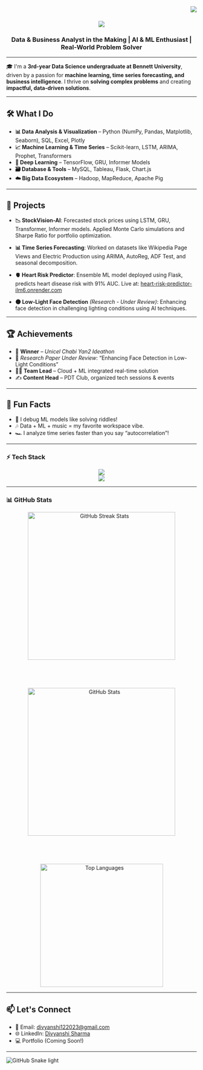 <img align="right" src="https://visitor-badge.laobi.icu/badge?page_id=Divyanshi88.Divyanshi88" />

<h1 align="center">
  <img src="https://readme-typing-svg.herokuapp.com/?font=Righteous&size=35&center=true&vCenter=true&width=500&height=70&duration=4000&lines=Hi+There!+👋;+I'm+Divyanshi+Sharma!" />
</h1>

<h3 align="center">Data & Business Analyst in the Making | AI & ML Enthusiast | Real-World Problem Solver</h3>

---

🎓 I'm a **3rd-year Data Science undergraduate at Bennett University**, driven by a passion for **machine learning, time series forecasting, and business intelligence**. I thrive on **solving complex problems** and creating **impactful, data-driven solutions**.

---

## 🛠️ What I Do

- **📊 Data Analysis & Visualization** – Python (NumPy, Pandas, Matplotlib, Seaborn), SQL, Excel, Plotly
- **📈 Machine Learning & Time Series** – Scikit-learn, LSTM, ARIMA, Prophet, Transformers
- **🧠 Deep Learning** – TensorFlow, GRU, Informer Models
- **🗃️ Database & Tools** – MySQL, Tableau, Flask, Chart.js
- **☁️ Big Data Ecosystem** – Hadoop, MapReduce, Apache Pig

---

## 🚀 Projects

- **📉 StockVision-AI**: Forecasted stock prices using LSTM, GRU, Transformer, Informer models. Applied Monte Carlo simulations and Sharpe Ratio for portfolio optimization.

- **📊 Time Series Forecasting**: Worked on datasets like Wikipedia Page Views and Electric Production using ARIMA, AutoReg, ADF Test, and seasonal decomposition.

- **🫀 Heart Risk Predictor**: Ensemble ML model deployed using Flask, predicts heart disease risk with 91% AUC. Live at: [heart-risk-predictor-ilm6.onrender.com](https://heart-risk-predictor-ilm6.onrender.com)

- **🌑 Low-Light Face Detection** *(Research - Under Review)*: Enhancing face detection in challenging lighting conditions using AI techniques.

---

## 🏆 Achievements

- 🥇 **Winner** – *Unicel Chabi Yan2 Ideathon*
- 📄 *Research Paper Under Review*: “Enhancing Face Detection in Low-Light Conditions”
- 👩‍💼 **Team Lead** – Cloud + ML integrated real-time solution
- ✍️ **Content Head** – PDT Club, organized tech sessions & events

---

## 🌟 Fun Facts

- 🧠 I debug ML models like solving riddles!
- 🎶 Data + ML + music = my favorite workspace vibe.
- 🏎️ I analyze time series faster than you say “autocorrelation”!

---

### ⚡ Tech Stack

<div align="center">
  <img src="https://skillicons.dev/icons?i=python,cpp,java,sql,html,css,js" />
  <br>
  <img src="https://skillicons.dev/icons?i=react,nodejs,mongodb,mysql,git,github,vscode" />
</div>

---

### 📊 GitHub Stats

<div align="center" style="display: flex; flex-direction: column; align-items: center; gap: 20px;">
  <img width="390" src="https://github-readme-streak-stats-salesp07.vercel.app/?user=Divyanshi88&count_private=true&theme=react&border_radius=10" alt="GitHub Streak Stats" />
  <br><br>
  <img width="390" src="https://github-readme-stats.vercel.app/api?username=Divyanshi88&count_private=true&show_icons=true&theme=react&rank_icon=github&border_radius=10" alt="GitHub Stats" />
  <br><br>
  <img width="325" src="https://github-readme-stats.vercel.app/api/top-langs/?username=Divyanshi88&hide=HTML&langs_count=8&layout=compact&theme=react&border_radius=10" alt="Top Languages" />
</div>

---

## 📫 Let's Connect

- 📧 Email: [divyanshi122023@gmail.com](mailto:divyanshi122023@gmail.com)
- 🌐 LinkedIn: [Divyanshi Sharma](https://www.linkedin.com/in/divyanshi-sharma-a71a4825a/)
- 💻 Portfolio (Coming Soon!)

---

![GitHub Snake light](https://raw.githubusercontent.com/Divyanshi88/Divyanshi88/output/github-contribution-grid-snake.svg)
